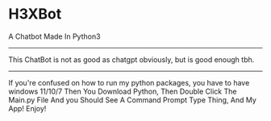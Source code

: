 # H3XBot
A Chatbot Made In Python3

------------------------------------------
This ChatBot is not as good as chatgpt obviously, but is good enough tbh.

------------------------------------------
If you're confused on how to run my python packages, you have to have windows 11/10/7
Then You Download Python, Then Double Click The Main.py File And you Should See A Command Prompt Type
Thing, And My App! Enjoy!
